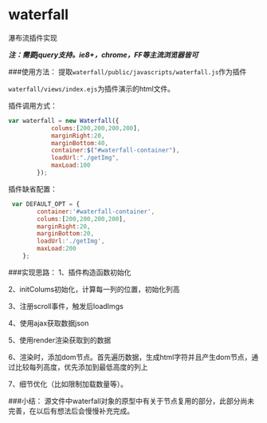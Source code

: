 # waterfall
瀑布流插件实现

***注：需要jquery支持。ie8+，chrome，FF等主流浏览器皆可***


###使用方法：
提取`waterfall/public/javascripts/waterfall.js`作为插件

`waterfall/views/index.ejs`为插件演示的html文件。


插件调用方式：

```javascript
var waterfall = new Waterfall({
            colums:[200,200,200,200],
            marginRight:20,
            marginBottom:40,
            container:$("#waterfall-container"),
            loadUrl:"./getImg",
            maxLoad:100
        });
```
插件缺省配置：
```javascript
 var DEFAULT_OPT = {
        container:'#waterfall-container',
        colums:[200,200,200,200],
        marginRight:20,
        marginBottom:20,
        loadUrl:'./getImg',
        maxLoad:200
    };
```

###实现思路：
1、插件构造函数初始化

2、initColums初始化，计算每一列的位置，初始化列高

3、注册scroll事件，触发后loadImgs

4、使用ajax获取数据json

5、使用render渲染获取到的数据

6、渲染时，添加dom节点。首先遍历数据，生成html字符并且产生dom节点，通过比较每列高度，优先添加到最低高度的列上

7、细节优化（比如限制加载数量等）。

###小结：
源文件中waterfall对象的原型中有关于节点复用的部分，此部分尚未完善，在以后有想法后会慢慢补充完成。
